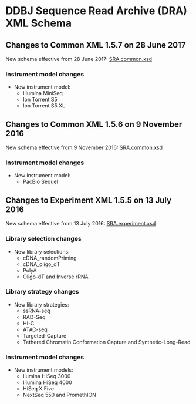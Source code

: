 # DDBJ Sequence Read Archive (DRA) XML Schema 

## Changes to Common XML 1.5.7 on 28 June 2017  

New schema effective from 28 June 2017: [SRA.common.xsd](https://github.com/ddbj/pub/blob/d4720e692c29702f9cfb2a0ef80d49dec414be97/docs/dra/xsd/1-5/SRA.common.xsd)  

### Instrument model changes  

* New instrument model:  
	* Illumina MiniSeq    
	* Ion Torrent S5    
	* Ion Torrent S5 XL    

## Changes to Common XML 1.5.6 on 9 November 2016  

New schema effective from 9 November 2016: [SRA.common.xsd](https://github.com/ddbj/pub/blob/10cbb9b98d126dfd45dd634c660f88c0529ffe2a/docs/dra/xsd/1-5/SRA.common.xsd#L635)  

### Instrument model changes  

* New instrument model:  
	* PacBio Sequel

## Changes to Experiment XML 1.5.5 on 13 July 2016  

New schema effective from 13 July 2016: [SRA.experiment.xsd](https://github.com/ddbj/pub/blob/32baff70a3e5551af7a5ede35ba82b6d2d43c381/docs/dra/xsd/1-5/SRA.experiment.xsd)  

### Library selection changes  

* New library selections:  
	* cDNA_randomPriming  
	* cDNA_oligo_dT  
	* PolyA  
	* Oligo-dT and Inverse rRNA  

### Library strategy changes  

* New library strategies:  
	* ssRNA-seq  
	* RAD-Seq  
	* Hi-C  
	* ATAC-seq  
	* Targeted-Capture  
	* Tethered Chromatin Conformation Capture and Synthetic-Long-Read  

### Instrument model changes  

* New instrument models:  
	* Ilumina HiSeq 3000  
	* Illumina HiSeq 4000  
	* HiSeq X Five  
	* NextSeq 550 and PromethION  
